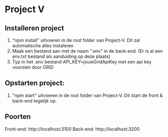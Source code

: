 # Project V

## Installeren project

1. "npm install" uitvoeren in de root folder van Project-V. Dit zal automatische alles instaleren
2. Maak een bestand aan met de naam ".env" in de back-end. (Er is al een env.txt bestand als aanduiding op deze plaats)
3. Typ in het .env bestand API_KEY=jouwGridApiKey met een api key voorzien door GRID

## Opstarten project:

1. "npm start" uitvoeren in de root folder van Project-V. Dit start de front & back-end tegelijk op.

## Poorten
Front-end: http://localhost:3100
Back-end: http://localhost:3200
